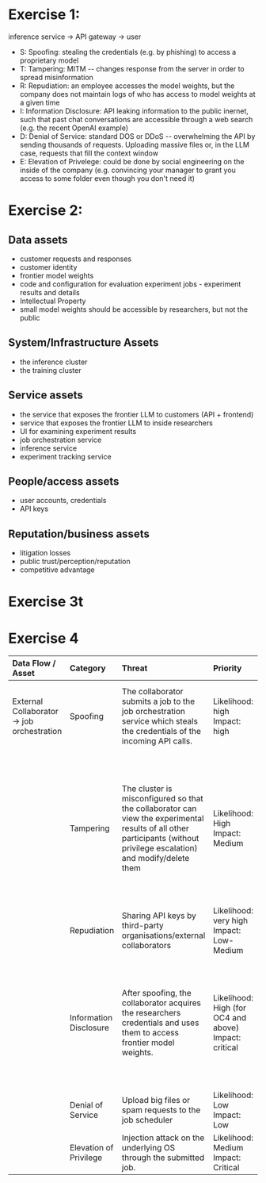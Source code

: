 # Exercise 1:

inference service -> API gateway -> user

- S: Spoofing: stealing the credentials (e.g. by phishing) to access a proprietary model
- T: Tampering: MITM -- changes response from the server in order to spread misinformation
- R: Repudiation: an employee accesses the model weights, but the company does not maintain logs of who has access to model weights at a given time
- I: Information Disclosure: API leaking information to the public inernet, such that past chat conversations are accessible through a web search (e.g. the recent OpenAI example)
- D: Denial of Service: standard DOS or DDoS -- overwhelming the API by sending thousands of requests. Uploading massive files or, in the LLM case, requests that fill the context window
- E: Elevation of Privelege: could be done by social engineering on the inside of the company (e.g. convincing your manager to grant you access to some folder even though you don't need it)

# Exercise 2:
## Data assets
- customer requests and responses
- customer identity
- frontier model weights
- code and configuration for evaluation experiment jobs - experiment results and details
- Intellectual Property
- small model weights should be accessible by researchers, but not the public

## System/Infrastructure Assets
- the inference cluster
- the training cluster

## Service assets
- the service that exposes the frontier LLM to customers (API + frontend)
- service that exposes the frontier LLM to inside researchers
- UI for examining experiment results
- job orchestration service
- inference service
- experiment tracking service

## People/access assets
- user accounts, credentials
- API keys

## Reputation/business assets
- litigation losses
- public trust/perception/reputation
- competitive advantage

# Exercise 3t

# Exercise 4
| Data Flow / Asset | Category | Threat | Priority | Mitigations |
| :---- | :---- | :---- | :---- | :---- |
| External Collaborator \-\> job orchestration | Spoofing | The collaborator submits a job to the job orchestration service which steals the credentials of the incoming API calls.  | Likelihood: high Impact: high | HTTPS Escape submitted code Isolation of submitted jobs |
|  | Tampering | The cluster is misconfigured so that the collaborator can view the experimental results of all other participants (without privilege escalation) and modify/delete them | Likelihood: High Impact: Medium | Per-user permissions to read/write data in a particular folder. When querying a database, the user ID of the retrieved record must match the user ID of the request. |
|  | Repudiation | Sharing API keys by third-party organisations/external collaborators | Likelihood: very high Impact: Low-Medium | Don’t share API keys |
|  | Information Disclosure | After spoofing, the collaborator acquires the researchers credentials and uses them to access frontier model weights. | Likelihood: High (for OC4 and above) Impact: critical | Separate credentials for orchestration (Kubeflow) and model access (inference service).  Sharded keys for model access. |
|  | Denial of Service | Upload big files or spam requests to the job scheduler | Likelihood: Low Impact: Low | Rate limiting |
|  | Elevation of Privilege | Injection attack on the underlying OS through the submitted job. | Likelihood: Medium Impact: Critical | Escape all submitted code and data. |


